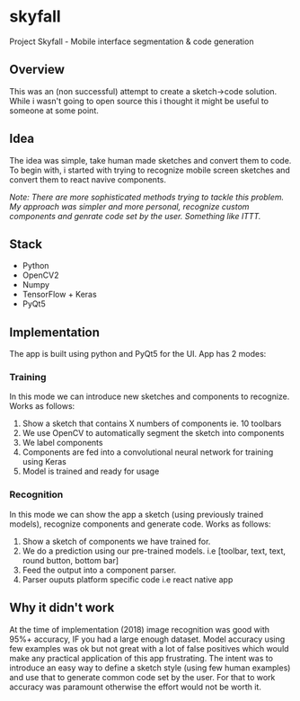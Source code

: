 # skyfall
Project Skyfall - Mobile interface segmentation & code generation

## Overview
This was an (non successful) attempt to create a sketch->code solution. While i wasn't going to open source this i thought it might be useful to someone at some point.


## Idea
The idea was simple, take human made sketches and convert them to code. To begin with, i started with trying to recognize mobile screen sketches and convert them to react navive components.

*Note: There are more sophisticated methods trying to tackle this problem. My approach was simpler and more personal, recognize custom components and genrate code set by the user. Something like ITTT.*

## Stack

- Python
- OpenCV2 
- Numpy
- TensorFlow + Keras
- PyQt5



## Implementation

The app is built using python and PyQt5 for the UI. App has 2 modes:

### Training

In this mode we can introduce new sketches and components to recognize. Works as follows:
1. Show a sketch that contains X numbers of components ie. 10 toolbars
2. We use OpenCV to automatically segment the sketch into components
3. We label components
4. Components are fed into a convolutional neural network for training using Keras
5. Model is trained and ready for usage

### Recognition

In this mode we can show the app a sketch (using previously trained models), recognize components and generate code. Works as follows:
1. Show a sketch of components we have trained for.
2. We do a prediction using our pre-trained models. i.e [toolbar, text, text, round button, bottom bar]
3. Feed the output into a component parser.
4. Parser ouputs platform specific code i.e react native app

## Why it didn't work

At the time of implementation (2018) image recognition was good with 95%+ accuracy, IF you had a large enough dataset. Model accuracy using few examples was ok but not great with a lot of false positives which would make any practical application of this app frustrating.
The intent was to introduce an easy way to define a sketch style (using few human examples) and use that to generate common code set by the user. For that to work accuracy was paramount otherwise the effort would not be worth it.


